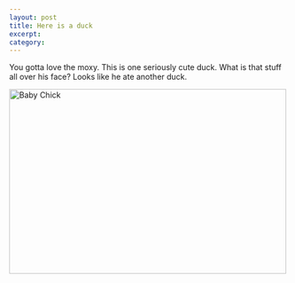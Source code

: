```yaml
---
layout: post
title: Here is a duck
excerpt:
category:
---
```

You gotta love the moxy.  This is one seriously cute duck.  What is that stuff all over his face?  Looks like he ate another duck.

<a href="http://www.flickr.com/photos/cbolts/2738758330/" title="Baby Chick by cboltster, on Flickr"><img src="http://farm4.static.flickr.com/3069/2738758330_8fca97e41c.jpg" width="500" height="333" alt="Baby Chick" /></a>